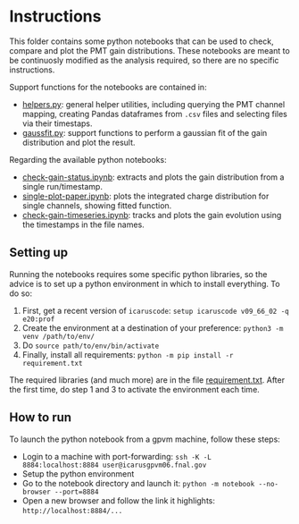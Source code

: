 # Instructions

This folder contains some python notebooks that can be used to check, compare and plot the PMT gain distributions.
These notebooks are meant to be continuosly modified as the analysis required, so there are no specific instructions.

Support functions for the notebooks are contained in:
* [helpers.py](helpers.py): general helper utilities, including querying the PMT channel mapping, creating Pandas dataframes from `.csv` files and
  selecting files via their timestaps.
* [gaussfit.py](gaussfit.py): support functions to perform a gaussian fit of the gain distribution and plot the result.

Regarding the available python notebooks:
* [check-gain-status.ipynb](check-gain-status.ipynb): extracts and plots the gain distribution from a single run/timestamp.
* [single-plot-paper.ipynb](single-plot-paper.ipynb): plots the integrated charge distribution for single channels, showing fitted function.
* [check-gain-timeseries.ipynb](check-gain-timeseries.ipynb): tracks and plots the gain evolution using the timestamps in the file names.

## Setting up
Running the notebooks requires some specific python libraries, so the advice is to set up a python environment in which to install everything. To do so:

1. First, get a recent version of `icaruscode`: `setup icaruscode v09_66_02 -q e20:prof`
2. Create the environment at a destination of your preference:  `python3 -m venv /path/to/env/`
3. Do `source path/to/env/bin/activate`
4. Finally, install all requirements:  `python -m pip install -r requirement.txt`

The required libraries (and much more) are in the file [requirement.txt](../requirement.txt). 
After the first time, do step 1 and 3 to activate the environment each time.

## How to run
To launch the python notebook from a gpvm machine, follow these steps:

* Login to a machine with port-forwarding: `ssh -K -L 8884:localhost:8884 user@icarusgpvm06.fnal.gov`
* Setup the python environment
* Go to the notebook directory and launch it: `python -m notebook --no-browser --port=8884`
* Open a new browser and follow the link it highlights: `http://localhost:8884/...`
